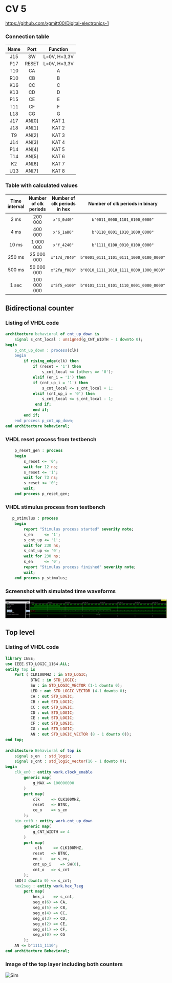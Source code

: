 # CV 5

https://github.com/xgmitt00/Digital-electronics-1

### Connection table

| **Name** | **Port** |**Function** |
| :-: | :-: | :-: | 
| J15 | SW | L=0V, H=3,3V | 
| P17 | RESET | L=0V, H=3,3V |
| T10 | CA | A | 
| R10 | CB | B |
| K16 | CC | C |
| K13 | CD | D |
| P15 | CE | E |
| T11 | CF | F |
| L18 | CG | G |
| J17 | AN[0] | KAT 1 |
| J18 | AN[1] | KAT 2 |
| T9 | AN[2] | KAT 3 |
| J14 | AN[3] | KAT 4 |
| P14 | AN[4] | KAT 5 |
| T14 | AN[5] | KAT 6 |
| K2 | AN[6] | KAT 7 |
| U13 | AN[7] | KAT 8 |

### Table with calculated values

| **Time interval** | **Number of clk periods** | **Number of clk periods in hex** | **Number of clk periods in binary** |
| :-: | :-: | :-: | :-: |
| 2&nbsp;ms | 200 000 | `x"3_0d40"` | `b"0011_0000_1101_0100_0000"` |
| 4&nbsp;ms | 400 000 | `x"6_1a80"` | `b"0110_0001_1010_1000_0000"` |
| 10&nbsp;ms | 1 000 000 | `x"f_4240"` | `b"1111_0100_0010_0100_0000"` |
| 250&nbsp;ms | 25 000 000 | `x"17d_7840"` | `b"0001_0111_1101_0111_1000_0100_0000"` |
| 500&nbsp;ms | 50 000 000 | `x"2fa_f080"` | `b"0010_1111_1010_1111_0000_1000_0000"` |
| 1&nbsp;sec | 100 000 000 | `x"5f5_e100"` | `b"0101_1111_0101_1110_0001_0000_0000"` |

## Bidirectional counter
### Listing of VHDL code
```vhdl
architecture behavioral of cnt_up_down is
    signal s_cnt_local : unsigned(g_CNT_WIDTH - 1 downto 0);
begin
    p_cnt_up_down : process(clk)
    begin
        if rising_edge(clk) then       
            if (reset = '1') then 
                s_cnt_local <= (others => '0'); 
            elsif (en_i = '1') then    
            if (cnt_up_i = '1') then
                s_cnt_local <= s_cnt_local + 1;      
            elsif (cnt_up_i = '0') then
                s_cnt_local <= s_cnt_local - 1;                
             end if;
            end if;
        end if;
    end process p_cnt_up_down;
end architecture behavioral;
```
### VHDL reset process from testbench
```vhdl
    p_reset_gen : process
    begin
        s_reset <= '0';
        wait for 12 ns;
        s_reset <= '1';
        wait for 73 ns;
        s_reset <= '0';
        wait;
    end process p_reset_gen;
```
### VHDL stimulus process from testbench
```vhdl
   p_stimulus : process
    begin
        report "Stimulus process started" severity note;
        s_en     <= '1';
        s_cnt_up <= '1';
        wait for 230 ns;
        s_cnt_up <= '0';
        wait for 230 ns;
        s_en     <= '0';
        report "Stimulus process finished" severity note;
        wait;
    end process p_stimulus;
```
### Screenshot with simulated time waveforms

![Sim](Images/1.PNG)

## Top level
### Listing of VHDL code
```vhdl
library IEEE;
use IEEE.STD_LOGIC_1164.ALL;
entity top is
    Port ( CLK100MHZ : in STD_LOGIC;
           BTNC : in STD_LOGIC;
           SW : in STD_LOGIC_VECTOR (1-1 downto 0);
           LED : out STD_LOGIC_VECTOR (4-1 downto 0);
           CA : out STD_LOGIC;
           CB : out STD_LOGIC;
           CC : out STD_LOGIC;
           CD : out STD_LOGIC;
           CE : out STD_LOGIC;
           CF : out STD_LOGIC;
           CG : out STD_LOGIC;
           AN : out STD_LOGIC_VECTOR (8 - 1 downto 0));
end top;

architecture Behavioral of top is
    signal s_en  : std_logic;
    signal s_cnt : std_logic_vector(16 - 1 downto 0);
begin
    clk_en0 : entity work.clock_enable
        generic map(
            g_MAX => 100000000
        )
        port map(
            clk     => CLK100MHZ,
            reset   => BTNC,
            ce_o    => s_en
        );   
    bin_cnt0 : entity work.cnt_up_down
        generic map(
            g_CNT_WIDTH => 4
        )
        port map(
             clk     => CLK100MHZ,
            reset   => BTNC,
            en_i    => s_en,
            cnt_up_i    => SW(0),
            cnt_o   => s_cnt
        );
    LED(3 downto 0) <= s_cnt;
    hex2seg : entity work.hex_7seg
        port map(
            hex_i    => s_cnt,
            seg_o(6) => CA,
            seg_o(5) => CB,
            seg_o(4) => CC,
            seg_o(3) => CD,
            seg_o(2) => CE,
            seg_o(1) => CF,
            seg_o(0) => CG
        );
    AN <= b"1111_1110";
end architecture Behavioral;
```
### Image of the top layer including both counters

![Sim](/Images/2.png)
